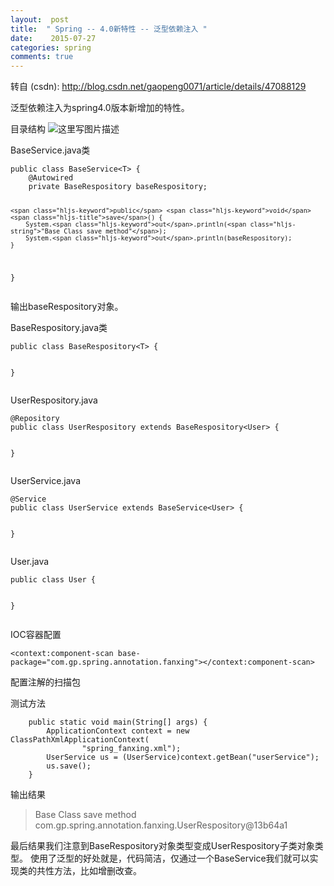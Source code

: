 ```yaml
---
layout:  post
title:  " Spring -- 4.0新特性 -- 泛型依赖注入 "
date:    2015-07-27
categories: spring 
comments: true
---
```

转自 (csdn): http://blog.csdn.net/gaopeng0071/article/details/47088129
<div class="markdown_views">
 <p>泛型依赖注入为spring4.0版本新增加的特性。</p> 
 <p>目录结构  <img src="http://img.blog.csdn.net/20150727171725689" alt="这里写图片描述" title=""></p> 
 <p>BaseService.java类</p> 
 <pre class="prettyprint"><code class=" hljs cs"><span class="hljs-keyword">public</span> <span class="hljs-keyword">class</span> BaseService&lt;T&gt; {
    @Autowired
    <span class="hljs-keyword">private</span> BaseRespository baseRespository;

    <span class="hljs-keyword">public</span> <span class="hljs-keyword">void</span> <span class="hljs-title">save</span>() {
        System.<span class="hljs-keyword">out</span>.println(<span class="hljs-string">"Base Class save method"</span>);
        System.<span class="hljs-keyword">out</span>.println(baseRespository);
    }
}
</code></pre> 
 <p>输出baseRespository对象。</p> 
 <p>BaseRespository.java类</p> 
 <pre class="prettyprint"><code class=" hljs cs"><span class="hljs-keyword">public</span> <span class="hljs-keyword">class</span> BaseRespository&lt;T&gt; {

}
</code></pre> 
 <p>UserRespository.java</p> 
 <pre class="prettyprint"><code class=" hljs php">@Repository
<span class="hljs-keyword">public</span> <span class="hljs-class"><span class="hljs-keyword">class</span> <span class="hljs-title">UserRespository</span> <span class="hljs-keyword">extends</span> <span class="hljs-title">BaseRespository</span>&lt;<span class="hljs-title">User</span>&gt; {</span>

}</code></pre> 
 <p>UserService.java</p> 
 <pre class="prettyprint"><code class=" hljs php">@Service
<span class="hljs-keyword">public</span> <span class="hljs-class"><span class="hljs-keyword">class</span> <span class="hljs-title">UserService</span> <span class="hljs-keyword">extends</span> <span class="hljs-title">BaseService</span>&lt;<span class="hljs-title">User</span>&gt; {</span>

}</code></pre> 
 <p>User.java</p> 
 <pre class="prettyprint"><code class=" hljs cs"><span class="hljs-keyword">public</span> <span class="hljs-keyword">class</span> User {

}</code></pre> 
 <p>IOC容器配置</p> 
 <pre class="prettyprint"><code class=" hljs vhdl">&lt;<span class="hljs-keyword">context</span>:<span class="hljs-keyword">component</span>-scan base-<span class="hljs-keyword">package</span>=<span class="hljs-string">"com.gp.spring.annotation.fanxing"</span>&gt;&lt;/<span class="hljs-keyword">context</span>:<span class="hljs-keyword">component</span>-scan&gt;</code></pre> 
 <p>配置注解的扫描包</p> 
 <p>测试方法</p> 
 <pre class="prettyprint"><code class=" hljs cs">    <span class="hljs-keyword">public</span> <span class="hljs-keyword">static</span> <span class="hljs-keyword">void</span> <span class="hljs-title">main</span>(String[] args) {
        ApplicationContext context = <span class="hljs-keyword">new</span> ClassPathXmlApplicationContext(
                <span class="hljs-string">"spring_fanxing.xml"</span>);
        UserService us = (UserService)context.getBean(<span class="hljs-string">"userService"</span>);
        us.save();
    }</code></pre> 
 <p>输出结果</p> 
 <blockquote> 
  <p>Base Class save method  com.gp.spring.annotation.fanxing.UserRespository@13b64a1</p> 
 </blockquote> 
 <p>最后结果我们注意到BaseRespository对象类型变成UserRespository子类对象类型。  使用了泛型的好处就是，代码简洁，仅通过一个BaseService我们就可以实现类的共性方法，比如增删改查。</p>
</div>